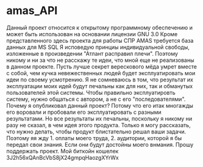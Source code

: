 # amas_API

Данный проект относится к открытому программному обеспечению
и может быть  использован на основании лицензии GNU 3.0
Кроме представленного здесь проекта для работы СПР AMAS требуется база данных для MS SQL
Я исповедую принциы индивидуальной свободы, изложенные в произведении "Атлант расправил плечи". 
Поэтому никому и ни за что не расскажу те идеи, что мной еще не реализованы в данном проекте.
Пусть лучше секрет верескового мёда умрет вместе с собой, чем кучка невежественных людей будет эксплуатировать мои идеи по своему усмотрению.
Я не сомневаюсь в том, что результат их эксплуатации моих идей будут печальны как для них, так и обманутых пользователей этой системы.
Чтобы правильно эксплуатировть систему, нужно общаться с автором, а не с его "последователями".
Почему я опубликовал данный проект? Потому что его итак многажды его воровали и пробовали его эксплуатировать с разными результатами.
Но все результаты их печальны, поскольку я никому ни разу не сказал, в чем идея этого продукта. Только я могу рассказать, что нужно делать,
чтобы продукт блистательно решал ваши задачи. Поэтому яя жду 1. оплаты моего труда, 2. аудитории, которой я бы передал свои знания. 
Если они будут достойны моего внмания.
Прошу поддержать проект. Мой биткойн кошелек 3J2h56xQAnBcVbS8jX24gmpqHaozgXYrWx 
